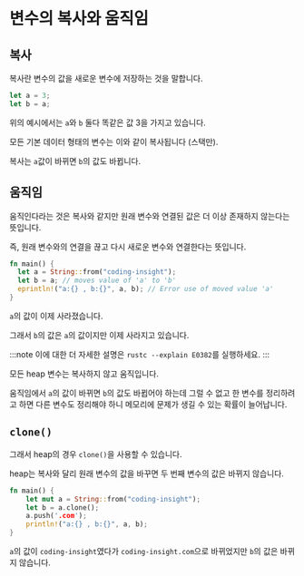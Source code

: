 # 변수의 복사와 움직임

## 복사

복사란 변수의 값을 새로운 변수에 저장하는 것을 말합니다.

```rust
let a = 3;
let b = a;
```

위의 예시에서는 `a`와 `b` 둘다 똑같은 값 3을 가지고 있습니다.

모든 기본 데이터 형태의 변수는 이와 같이 복사됩니다 (스택만).

복사는 `a`값이 바뀌면 `b`의 값도 바뀝니다.

## 움직임

움직인다라는 것은 복사와 같지만 원래 변수와 연결된 값은 더 이상 존재하지 않는다는 뜻입니다.

즉, 원래 변수와의 연결을 끊고 다시 새로운 변수와 연결한다는 뜻입니다.

```rust
fn main() {
  let a = String::from("coding-insight");
  let b = a; // moves value of 'a' to 'b'
  eprintln!("a:{} , b:{}", a, b); // Error use of moved value 'a'
}
```

`a`의 값이 이제 사라졌습니다.

그래서 `b`의 값은 `a`의 값이지만 이제 사라지고 있습니다.

:::note 이에 대한 더 자세한 설명은 `rustc --explain E0382`를 실행하세요. :::

모든 heap 변수는 복사하지 않고 움직입니다.

움직임에서 `a`의 값이 바뀌면 `b`의 값도 바뀝어야 하는데 그럴 수 없고 한 변수를 정리하려고 하면 다른 변수도 정리해야 하니 메모리에 문제가 생길 수 있는 확률이 늘어납니다.

## `clone()`

그래서 heap의 경우 `clone()`을 사용할 수 있습니다.

heap는 복사와 달리 원래 변수의 값을 바꾸면 두 번째 변수의 값은 바뀌지 않습니다.

```rust
fn main() {
    let mut a = String::from("coding-insight");
    let b = a.clone();
    a.push('.com');
    println!("a:{} , b:{}", a, b);
}
```

`a`의 값이 `coding-insight`였다가 `coding-insight.com`으로 바뀌었지만 `b`의 값은 바뀌지 않습니다.
